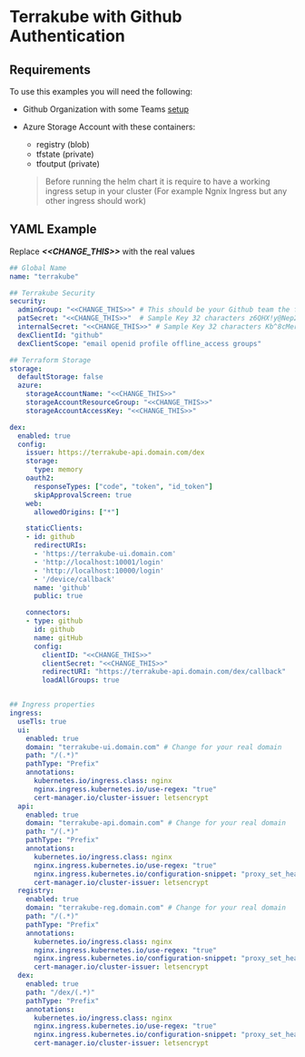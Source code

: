 # Terrakube with Github Authentication

## Requirements

To use this examples you will need the following:

- Github Organization with some Teams [setup](https://dexidp.io/docs/connectors/github/)
- Azure Storage Account with these containers:

  - registry (blob)
  - tfstate (private)
  - tfoutput (private)

  > Before running the helm chart it is require to have a working ingress setup in your cluster (For example Ngnix Ingress but any other ingress should work)

## YAML Example

Replace **_<<CHANGE_THIS>>_** with the real values

```Yaml
## Global Name
name: "terrakube"

## Terrakube Security
security:
  adminGroup: "<<CHANGE_THIS>>" # This should be your Github team the format is OrganizationName:TeamName
  patSecret: "<<CHANGE_THIS>>"  # Sample Key 32 characters z6QHX!y@Nep2QDT!53vgH43^PjRXyC3X
  internalSecret: "<<CHANGE_THIS>>" # Sample Key 32 characters Kb^8cMerPNZV6hS!9!kcD*KuUPUBa^B3
  dexClientId: "github"
  dexClientScope: "email openid profile offline_access groups"

## Terraform Storage
storage:
  defaultStorage: false
  azure:
    storageAccountName: "<<CHANGE_THIS>>"
    storageAccountResourceGroup: "<<CHANGE_THIS>>"
    storageAccountAccessKey: "<<CHANGE_THIS>>"

dex:
  enabled: true
  config:
    issuer: https://terrakube-api.domain.com/dex
    storage:
      type: memory
    oauth2:
      responseTypes: ["code", "token", "id_token"]
      skipApprovalScreen: true
    web:
      allowedOrigins: ["*"]

    staticClients:
    - id: github
      redirectURIs:
      - 'https://terrakube-ui.domain.com'
      - 'http://localhost:10001/login'
      - 'http://localhost:10000/login'
      - '/device/callback'
      name: 'github'
      public: true

    connectors:
    - type: github
      id: github
      name: gitHub
      config:
        clientID: "<<CHANGE_THIS>>"
        clientSecret: "<<CHANGE_THIS>>"
        redirectURI: "https://terrakube-api.domain.com/dex/callback"
        loadAllGroups: true


## Ingress properties
ingress:
  useTls: true
  ui:
    enabled: true
    domain: "terrakube-ui.domain.com" # Change for your real domain
    path: "/(.*)"
    pathType: "Prefix"
    annotations:
      kubernetes.io/ingress.class: nginx
      nginx.ingress.kubernetes.io/use-regex: "true"
      cert-manager.io/cluster-issuer: letsencrypt
  api:
    enabled: true
    domain: "terrakube-api.domain.com" # Change for your real domain
    path: "/(.*)"
    pathType: "Prefix"
    annotations:
      kubernetes.io/ingress.class: nginx
      nginx.ingress.kubernetes.io/use-regex: "true"
      nginx.ingress.kubernetes.io/configuration-snippet: "proxy_set_header Authorization $http_authorization;"
      cert-manager.io/cluster-issuer: letsencrypt
  registry:
    enabled: true
    domain: "terrakube-reg.domain.com" # Change for your real domain
    path: "/(.*)"
    pathType: "Prefix"
    annotations:
      kubernetes.io/ingress.class: nginx
      nginx.ingress.kubernetes.io/use-regex: "true"
      nginx.ingress.kubernetes.io/configuration-snippet: "proxy_set_header Authorization $http_authorization;"
      cert-manager.io/cluster-issuer: letsencrypt
  dex:
    enabled: true
    path: "/dex/(.*)"
    pathType: "Prefix"
    annotations:
      kubernetes.io/ingress.class: nginx
      nginx.ingress.kubernetes.io/use-regex: "true"
      nginx.ingress.kubernetes.io/configuration-snippet: "proxy_set_header Authorization $http_authorization;"
      cert-manager.io/cluster-issuer: letsencrypt

```

